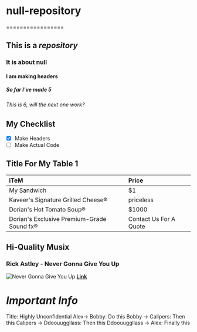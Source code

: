 # null-repository
=================
## This is a *repository*
### It is about **null**
#### I am making headers
##### So far I've made 5
###### This is 6, will the next one work?

## My Checklist
- [x] Make Headers
- [ ] Make Actual Code

## Title For My Table 1

|iTeM|Price|
|:---|:---|
|My Sandwich|$1|
|Kaveer's Signature Grilled Cheese®|priceless|
|Dorian's Hot Tomato Soup®|$1000|
|Dorian's Exclusive Premium-Grade Sound fx®|Contact Us For A Quote|

## Hi-Quality Musix

### Rick Astley - **Never Gonna Give You Up**
![Never Gonna Give You Up](http://digitalspyuk.cdnds.net/15/48/1280x719/gallery-1448452218-rick-astley-never-gonna-give-you-up.jpg)
[**Link**](https://youtu.be/dQw4w9WgXcQ)

# _**Important Info**_

Title: Highly Unconfidential
Alex-> Bobby: Do this
Bobby -> Calipers: Then this
Calipers -> Ddoouuggllass: Then this
Ddoouuggllass -> Alex: Finally this
